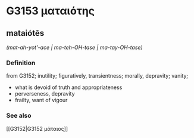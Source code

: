 # G3153 ματαιότης

## mataiótēs

_(mat-ah-yot'-ace | ma-teh-OH-tase | ma-tay-OH-tase)_

### Definition

from G3152; inutility; figuratively, transientness; morally, depravity; vanity; 

- what is devoid of truth and appropriateness
- perverseness, depravity
- frailty, want of vigour

### See also

[[G3152|G3152 μάταιος]]
